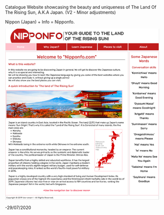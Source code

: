 Catalogue Website showcasing the beauty and uniqueness of The Land Of The Rising Sun, A.K.A Japan. (V2 - Minor adjustments)

Nippon (Japan) + Info = Nipponfo.

<img src="./preview/preview_nipponfoV2.png">

-29/07/2020
